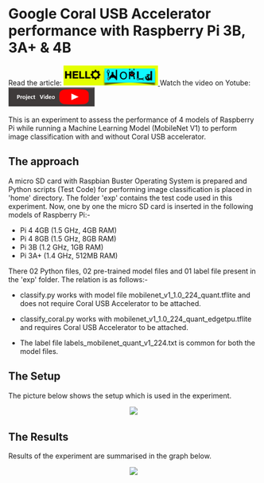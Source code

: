 # Google Coral USB Accelerator performance with Raspberry Pi 3B, 3A+ & 4B

<p align="left">
Read the article: <a href='https://helloworld.co.in/article/google-coral-usb-accelerator-performance-raspberry-pi-3b-3a-4b' target='_blank'>
   <img src='https://github.com/jiteshsaini/files/blob/main/img/logo3.gif' height='40px'>
</a> Watch the video on Yotube: 
<a href='https://youtu.be/mZLTtmPGyq0' target='_blank'>
   <img src='https://github.com/jiteshsaini/files/blob/main/img/btn_youtube.png' height='40px'>
</a>
</p>

This is an experiment to assess the performance of 4 models of Raspberry Pi while running a Machine Learning Model (MobileNet V1) to perform image classification with and without Coral USB accelerator.

## The approach
A micro SD card with Raspbian Buster Operating System is prepared and Python scripts (Test Code) for performing image classification is placed in 'home' directory. The folder 'exp' contains the test code used in this experiment.
Now, one by one the micro SD card is inserted in the following models of Raspberry Pi:-
- Pi 4 4GB (1.5 GHz, 4GB RAM)
- Pi 4 8GB (1.5 GHz, 8GB RAM)
- Pi 3B (1.2 GHz, 1GB RAM)
- Pi 3A+ (1.4 GHz, 512MB RAM)

There 02 Python files, 02 pre-trained model files and 01 label file present in the 'exp' folder. The relation is as follows:-

- classify.py works with model file mobilenet_v1_1.0_224_quant.tflite and does not require Coral USB Accelerator to be attached.

- classify_coral.py works with mobilenet_v1_1.0_224_quant_edgetpu.tflite and requires Coral USB Accelerator to be attached.

- The label file labels_mobilenet_quant_v1_224.txt is common for both the model files.

## The Setup

The picture below shows the setup which is used in the experiment.

<p align="center">
   <img src="https://helloworld.co.in/1/sites/default/files/inline-images/coral-usb-accelerator-raspberry-pi-performance.jpeg">
</p>

## The Results

Results of the experiment are summarised in the graph below.

<p align="center">
   <img src="https://helloworld.co.in/1/sites/default/files/inline-images/raspberry-pi-coral-usb-accelerator-performance-results.jpg">
</p>





